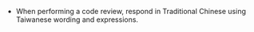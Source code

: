 - When performing a code review, respond in Traditional Chinese using Taiwanese wording and expressions.
